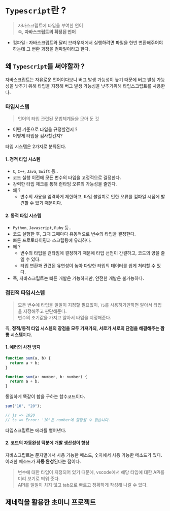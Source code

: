 # `Typescript`란 ?

> 자바스크립트에 타입을 부여한 언어<br/>
> 즉, **자바스크립트의 확장된 언어**

- 컴파일 : 자바스크립트와 달리 브라우저에서 실행하려면 파일을 한번 변환해주어야하는데 그 변환 과정을 컴파일이라고 한다.

## 왜 `Typescript`를 써야할까 ?

자바스크립트는 자유로운 언어이다보니 버그 발생 가능성이 높기 때문에 버그 발생 가능성을 낮추기 위해 타입을 지정해 버그 발생 가능성을 낮추기위해 타입스크립트를 사용한다.

### 타입시스템

> 언어의 타입 관련된 문법체계들을 모아 둔 것

- 어떤 기준으로 타입을 규정할건지 ?
- 어떻게 타입을 검사할건지?

타입 시스템은 2가지로 분류된다.

#### 1. 정적 타입 시스템

- `C`, `C++`, `Java`, `Swift` 등..
- 코드 실행 이전에 모든 변수의 타입을 고정적으로 결정한다.
- 강력한 타입 체크를 통해 런타임 오류의 가능성을 줄인다.
- 왜 ?
  - 변수의 사용을 엄격하게 제한하고, 타입 불일치로 인한 오류를 컴파일 시점에 발견할 수 있기 때문이다.

#### 2. 동적 타입 시스템

- `Python`, `Javascript`, `Ruby` 등..
- 코드 실행한 후, 그때 그때마다 유동적으로 변수의 타입을 결정한다.
- 빠른 프로토타이핑과 스크립팅에 유리하다.
- 왜 ?
  - 변수의 타입을 런타임에 결정하기 때문에 타입 선언이 간결하고, 코드의 양을 줄일 수 있다.
  - 타입 변환과 관련된 유연성이 높아 다양한 타입의 데이터를 쉽게 처리할 수 있다.
- 즉, 자바스크립트는 빠른 개발은 가능하지만, 안전한 개발은 불가능하다.

### 점진적 타입시스템

> 모든 변수에 타입을 일일이 지정할 필요없이, `TS`를 사용하기만하면 알아서 타입을 지정해주고 판단해준다.<br/>
> 변수의 초기값을 가지고 알아서 타입을 지정해준다.

즉, **정적/동적 타입 시스템의 장점을 모두 가져가되, 서로가 서로의 단점을 해결해주는 짬뽕 시스템**이다.

#### 1. 에러의 사전 방지

```javascript
function sum(a, b) {
  return a + b;
}

function sum(a: number, b: number) {
  return a + b;
}
```

동일하게 똑같이 합을 구하는 함수코드이다.

```javascript
sum("10", "20");

// js => 1020
// ts => Error: '10'은 number에 할당될 수 없습니다.
```

타입스크립트는 에러를 뱉어낸다.

#### 2. 코드의 자동완성 덕분에 개발 생산성이 향상

자바스크립트는 문자열에서 사용 가능한 메소드, 숫자에서 사용 가능한 메소드가 있다.<br/>
이러한 메소드가 **자동 완성**된다는 점이다.

> 변수에 대한 타입이 지정되어 있기 때문에, vscode에서 해당 타입에 대한 API를 미리 보기로 띄워 준다.<br/>
> API를 일일이 치지 않고 tab으로 빠르고 정확하게 작성해 나갈 수 있다.

## 제네릭을 활용한 초미니 프로젝트
